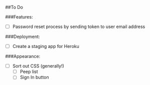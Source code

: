 ##To Do

###Features:
- [ ]	Password reset process by sending token to user email address

###Deployment:
- [ ] Create a staging app for Heroku

###Appearance:
- [ ] Sort out CSS (generally!)
	- [ ] Peep list
	- [ ] Sign In button
